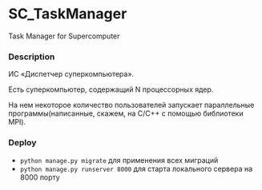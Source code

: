 # SC_TaskManager
Task Manager for Supercomputer


### Description
ИС «Диспетчер суперкомпьютера».

Есть суперкомпьютер, содержащий N процессорных ядер.

На нем некоторое количество пользователей запускает параллельные программы(написанные, скажем, на С/C++ с помощью библиотеки MPI).

### Deploy

- `python manage.py migrate` для применения всех миграций
- `python manage.py runserver 8000` для старта локального сервера на 8000 порту